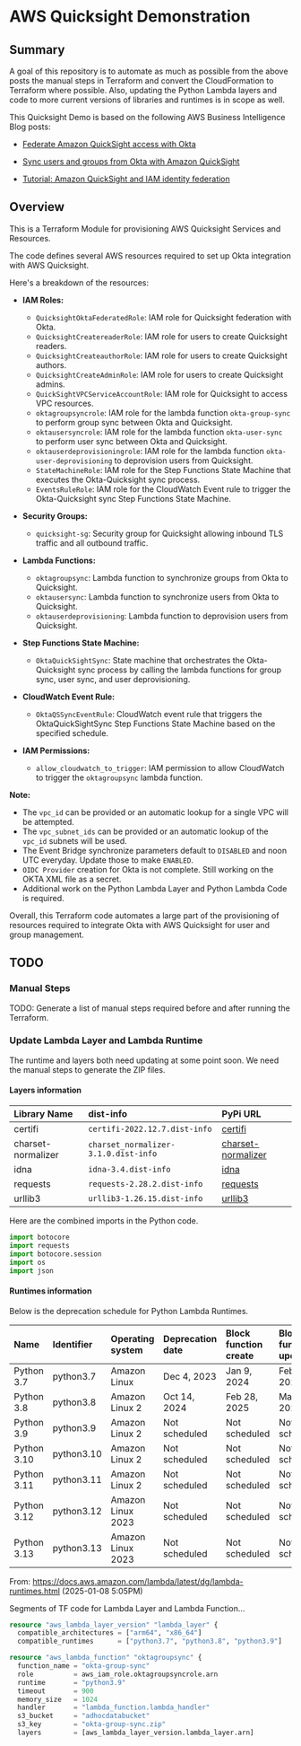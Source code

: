 # AWS Quicksight Demonstration

## Summary

A goal of this repository is to automate as much as possible from the above posts the manual steps in Terraform and convert the CloudFormation to Terraform where possible. Also, updating the Python Lambda layers and code to more current versions of libraries and runtimes is in scope as well.

This Quicksight Demo is based on the following AWS Business Intelligence Blog posts:

- [Federate Amazon QuickSight access with Okta](https://aws.amazon.com/blogs/business-intelligence/federate-amazon-quicksight-access-with-okta/)

- [Sync users and groups from Okta with Amazon QuickSight](https://aws.amazon.com/blogs/business-intelligence/sync-users-and-groups-from-okta-with-amazon-quicksight/)

- [Tutorial: Amazon QuickSight and IAM identity federation](https://docs.aws.amazon.com/quicksight/latest/user/tutorial-okta-quicksight.html)

## Overview

This is a Terraform Module for provisioning AWS Quicksight Services and Resources.

The code defines several AWS resources required to set up Okta integration with AWS Quicksight.

Here's a breakdown of the resources:

* **IAM Roles:**
  * `QuicksightOktaFederatedRole`: IAM role for Quicksight federation with Okta.
  * `QuicksightCreatereaderRole`: IAM role for users to create Quicksight readers.
  * `QuicksightCreateauthorRole`: IAM role for users to create Quicksight authors.
  * `QuicksightCreateAdminRole`: IAM role for users to create Quicksight admins.
  * `QuickSightVPCServiceAccountRole`: IAM role for Quicksight to access VPC resources.
  * `oktagroupsyncrole`: IAM role for the lambda function `okta-group-sync` to perform group sync between Okta and Quicksight.
  * `oktausersyncrole`: IAM role for the lambda function `okta-user-sync` to perform user sync between Okta and Quicksight.
  * `oktauserdeprovisioningrole`: IAM role for the lambda function `okta-user-deprovisioning` to deprovision users from Quicksight.
  * `StateMachineRole`: IAM role for the Step Functions State Machine that executes the Okta-Quicksight sync process.
  * `EventsRuleRole`: IAM role for the CloudWatch Event rule to trigger the Okta-Quicksight sync Step Functions State Machine.

* **Security Groups:**
  * `quicksight-sg`: Security group for Quicksight allowing inbound TLS traffic and all outbound traffic.

* **Lambda Functions:**
  * `oktagroupsync`: Lambda function to synchronize groups from Okta to Quicksight.
  * `oktausersync`: Lambda function to synchronize users from Okta to Quicksight.
  * `oktauserdeprovisioning`: Lambda function to deprovision users from Quicksight.

* **Step Functions State Machine:**
  * `OktaQuickSightSync`: State machine that orchestrates the Okta-Quicksight sync process by calling the lambda functions for group sync, user sync, and user deprovisioning.

* **CloudWatch Event Rule:**
  * `OktaQSSyncEventRule`: CloudWatch event rule that triggers the OktaQuickSightSync Step Functions State Machine based on the specified schedule.

* **IAM Permissions:**
  * `allow_cloudwatch_to_trigger`: IAM permission to allow CloudWatch to trigger the `oktagroupsync` lambda function.

**Note:** 
  * The `vpc_id` can be provided or an automatic lookup for a single VPC will be attempted.
  * The `vpc_subnet_ids` can be provided or an automatic lookup of the `vpc_id` subnets will be used.
  * The Event Bridge synchronize parameters default to `DISABLED` and noon UTC everyday. Update those to make `ENABLED`.
  * `OIDC Provider` creation for Okta is not complete. Still working on the OKTA XML file as a secret.
  * Additional work on the Python Lambda Layer and Python Lambda Code is required.

Overall, this Terraform code automates a large part of the provisioning of resources required to integrate Okta with AWS Quicksight for user and group management.

## TODO

### Manual Steps

TODO: Generate a list of manual steps required before and after running the Terraform.

### Update Lambda Layer and Lambda Runtime

The runtime and layers both need updating at some point soon. We need the manual steps to generate the ZIP files.

#### Layers information

| Library Name        | dist-info                            | PyPi URL |
| :---                | :---                                 | :---     |
| certifi             | `certifi-2022.12.7.dist-info`        | [certifi](https://pypi.org/project/certifi/) |
| charset-normalizer  | `charset_normalizer-3.1.0.dist-info` | [charset-normalizer](https://pypi.org/project/charset-normalizer/) |
| idna                | `idna-3.4.dist-info`                 | [idna](https://pypi.org/project/idna/) |
| requests            | `requests-2.28.2.dist-info`          | [requests](https://pypi.org/project/requests/) |
| urllib3             | `urllib3-1.26.15.dist-info`          | [urllib3](https://pypi.org/project/urllib3/) |

Here are the combined imports in the Python code.

``` python
import botocore
import requests
import botocore.session
import os
import json

```

#### Runtimes information

Below is the deprecation schedule for Python Lambda Runtimes.

| Name         | Identifier | Operating system    | Deprecation date | Block function create | Block function update |
| :---         | :---       | :---                | :---             | :---                  | :---                  |
| Python 3.7   | python3.7	| Amazon Linux        | Dec 4, 2023      | Jan 9, 2024           | Feb 28, 2025          |
| Python 3.8   | python3.8	| Amazon Linux 2      | Oct 14, 2024     | Feb 28, 2025          | Mar 31, 2025          |
| Python 3.9   | python3.9  | Amazon Linux 2      | Not scheduled    | Not scheduled         | Not scheduled         |
| Python 3.10  | python3.10 | Amazon Linux 2      | Not scheduled    | Not scheduled         | Not scheduled         |
| Python 3.11  | python3.11 | Amazon Linux 2      | Not scheduled    | Not scheduled         | Not scheduled         |
| Python 3.12  | python3.12 | Amazon Linux 2023   | Not scheduled    | Not scheduled         | Not scheduled         |
| Python 3.13  | python3.13 | Amazon Linux 2023   | Not scheduled    | Not scheduled         | Not scheduled         |

From: https://docs.aws.amazon.com/lambda/latest/dg/lambda-runtimes.html (2025-01-08 5:05PM)

Segments of TF code for Lambda Layer and Lambda Function...

``` terraform
resource "aws_lambda_layer_version" "lambda_layer" {
  compatible_architectures = ["arm64", "x86_64"]
  compatible_runtimes      = ["python3.7", "python3.8", "python3.9"]
```

``` terraform
resource "aws_lambda_function" "oktagroupsync" {
  function_name = "okta-group-sync"
  role          = aws_iam_role.oktagroupsyncrole.arn
  runtime       = "python3.9"
  timeout       = 900
  memory_size   = 1024
  handler       = "lambda_function.lambda_handler"
  s3_bucket     = "adhocdatabucket"
  s3_key        = "okta-group-sync.zip"
  layers        = [aws_lambda_layer_version.lambda_layer.arn]
```
